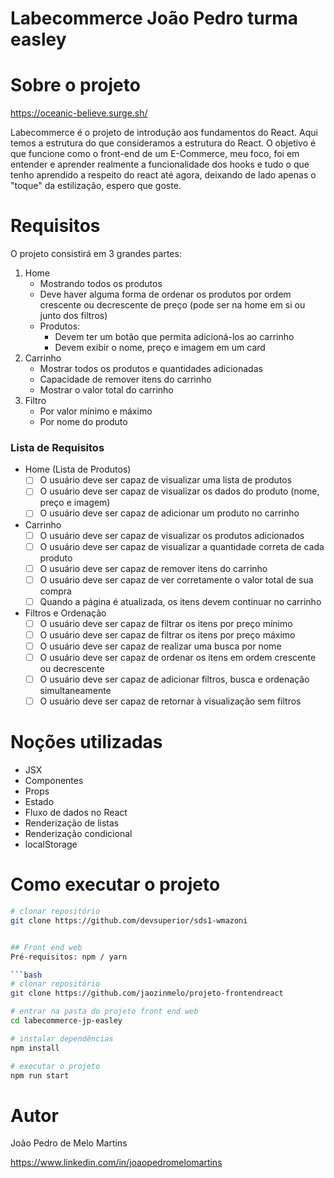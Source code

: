 # Labecommerce João Pedro turma easley 


# Sobre o projeto

https://oceanic-believe.surge.sh/

Labecommerce é o projeto de introdução aos fundamentos do React. Aqui temos a estrutura do que consideramos a estrutura do React. O objetivo é que funcione como o front-end de um E-Commerce, meu foco, foi em entender e aprender realmente a funcionalidade dos hooks e tudo o que tenho aprendido a respeito do react até agora, deixando de lado apenas o "toque" da estilização, espero que goste.

# Requisitos

O projeto consistirá em 3 grandes partes:

1. Home
    - Mostrando todos os produtos
    - Deve haver alguma forma de ordenar os produtos por ordem crescente ou decrescente de preço (pode ser na home em si ou junto dos filtros)
    - Produtos:
        - Devem ter um botão que permita adicioná-los ao carrinho
        - Devem exibir o nome, preço e imagem em um card
2. Carrinho
    - Mostrar todos os produtos e quantidades adicionadas
    - Capacidade de remover itens do carrinho
    - Mostrar o valor total do carrinho
3. Filtro
    - Por valor mínimo e máximo
    - Por nome do produto

### Lista de Requisitos
- Home (Lista de Produtos)
    - [ ]  O usuário deve ser capaz de visualizar uma lista de produtos
    - [ ]  O usuário deve ser capaz de visualizar os dados do produto (nome, preço e imagem)
    - [ ]  O usuário deve ser capaz de adicionar um produto no carrinho
- Carrinho
    - [ ]  O usuário deve ser capaz de visualizar os produtos adicionados
    - [ ]  O usuário deve ser capaz de visualizar a quantidade correta de cada produto
    - [ ]  O usuário deve ser capaz de remover itens do carrinho
    - [ ]  O usuário deve ser capaz de ver corretamente o valor total de sua compra
    - [ ]  Quando a página é atualizada, os itens devem continuar no carrinho
- Filtros e Ordenação
    - [ ]  O usuário deve ser capaz de filtrar os itens por preço mínimo
    - [ ]  O usuário deve ser capaz de filtrar os itens por preço máximo
    - [ ]  O usuário deve ser capaz de realizar uma busca por nome
    - [ ]  O usuário deve ser capaz de ordenar os itens em ordem crescente ou decrescente
    - [ ]  O usuário deve ser capaz de adicionar  filtros, busca e ordenação simultaneamente
    - [ ]  O usuário deve ser capaz de retornar à visualização sem filtros
    
 ### 

# Noções utilizadas
- JSX
- Componentes
- Props
- Estado
- Fluxo de dados no React
- Renderização de listas
- Renderização condicional
- localStorage

# Como executar o projeto


```bash
# clonar repositório
git clone https://github.com/devsuperior/sds1-wmazoni


## Front end web
Pré-requisitos: npm / yarn

```bash
# clonar repositório
git clone https://github.com/jaozinmelo/projeto-frontendreact

# entrar na pasta do projeto front end web
cd labecommerce-jp-easley

# instalar dependências
npm install

# executar o projeto
npm run start
```

# Autor

João Pedro de Melo Martins

https://www.linkedin.com/in/joaopedromelomartins



